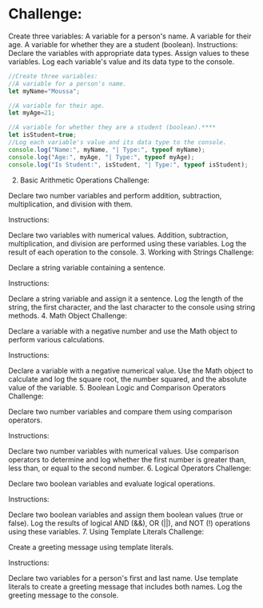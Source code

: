# Challenge:

Create three variables:
A variable for a person's name.
A variable for their age.
A variable for whether they are a student (boolean).
Instructions:
Declare the variables with appropriate data types.
Assign values to these variables.
Log each variable's value and its data type to the console.



```js
//Create three variables:
//A variable for a person's name.
let myName="Moussa";

//A variable for their age.
let myAge=21;

//A variable for whether they are a student (boolean).****
let isStudent=true;
//Log each variable's value and its data type to the console.
console.log("Name:", myName, "| Type:", typeof myName);
console.log("Age:", myAge, "| Type:", typeof myAge);
console.log("Is Student:", isStudent, "| Type:", typeof isStudent);

```


2. Basic Arithmetic Operations
Challenge:

Declare two number variables and perform addition, subtraction, multiplication, and division with them.

Instructions:

Declare two variables with numerical values.
Addition, subtraction, multiplication, and division are performed using these variables.
Log the result of each operation to the console.
3. Working with Strings
Challenge:

Declare a string variable containing a sentence.

Instructions:

Declare a string variable and assign it a sentence.
Log the length of the string, the first character, and the last character to the console using string methods.
4. Math Object
Challenge:

Declare a variable with a negative number and use the Math object to perform various calculations.

Instructions:

Declare a variable with a negative numerical value.
Use the Math object to calculate and log the square root, the number squared, and the absolute value of the variable.
5. Boolean Logic and Comparison Operators
Challenge:

Declare two number variables and compare them using comparison operators.

Instructions:

Declare two number variables with numerical values.
Use comparison operators to determine and log whether the first number is greater than, less than, or equal to the second number.
6. Logical Operators
Challenge:

Declare two boolean variables and evaluate logical operations.

Instructions:

Declare two boolean variables and assign them boolean values (true or false).
Log the results of logical AND (&&), OR (||), and NOT (!) operations using these variables.
7. Using Template Literals
Challenge:

Create a greeting message using template literals.

Instructions:

Declare two variables for a person's first and last name.
Use template literals to create a greeting message that includes both names.
Log the greeting message to the console.